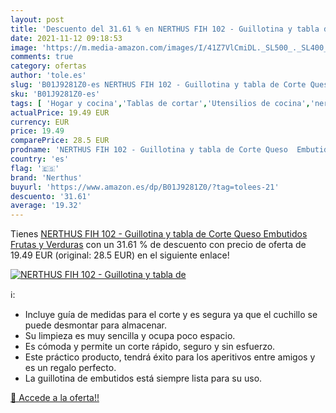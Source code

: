 ```yaml
---
layout: post
title: 'Descuento del 31.61 % en NERTHUS FIH 102 - Guillotina y tabla de '
date: 2021-11-12 09:18:53
image: 'https://m.media-amazon.com/images/I/41Z7VlCmiDL._SL500_._SL400_.jpg'
comments: true
category: ofertas
author: 'tole.es'
slug: 'B01J9281Z0-es NERTHUS FIH 102 - Guillotina y tabla de Corte Queso...'
sku: 'B01J9281Z0-es'
tags: [ 'Hogar y cocina','Tablas de cortar','Utensilios de cocina','nerthus','queso', ]
actualPrice: 19.49 EUR
currency: EUR
price: 19.49
comparePrice: 28.5 EUR
prodname: 'NERTHUS FIH 102 - Guillotina y tabla de Corte Queso  Embutidos  Frutas y Verduras'
country: 'es'
flag: '🇪🇸'
brand: 'Nerthus'
buyurl: 'https://www.amazon.es/dp/B01J9281Z0/?tag=tolees-21'
descuento: '31.61'
average: '19.32'
---
```


Tienes [NERTHUS FIH 102 - Guillotina y tabla de Corte Queso  Embutidos  Frutas y Verduras](https://www.amazon.es/dp/B01J9281Z0/?tag=tolees-21) con un 31.61 % de descuento con precio de oferta de 19.49 EUR (original: 28.5 EUR) en el siguiente enlace!

[![NERTHUS FIH 102 - Guillotina y tabla de ](https://m.media-amazon.com/images/I/41Z7VlCmiDL._SL500_._SL400_.jpg)](https://www.amazon.es/dp/B01J9281Z0/?tag=tolees-21)

ℹ️:

- Incluye guía de medidas para el corte y es segura ya que el cuchillo se puede desmontar para almacenar.
- Su limpieza es muy sencilla y ocupa poco espacio.
- Es cómoda y permite un corte rápido, seguro y sin esfuerzo.
- Este práctico producto, tendrá éxito para los aperitivos entre amigos y es un regalo perfecto.
- La guillotina de embutidos está siempre lista para su uso.

[🛒 Accede a la oferta!!](https://www.amazon.es/dp/B01J9281Z0/?tag=tolees-21)
